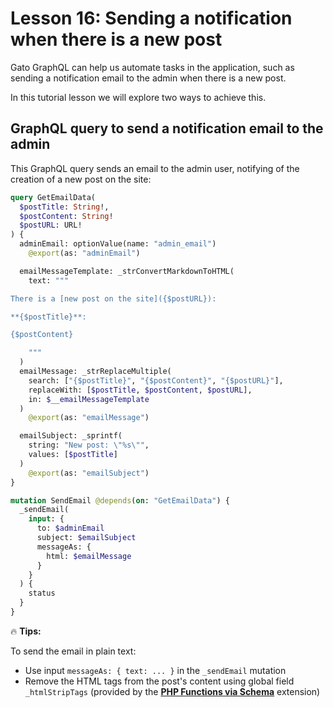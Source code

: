 # Lesson 16: Sending a notification when there is a new post

Gato GraphQL can help us automate tasks in the application, such as sending a notification email to the admin when there is a new post.

In this tutorial lesson we will explore two ways to achieve this.

## GraphQL query to send a notification email to the admin

This GraphQL query sends an email to the admin user, notifying of the creation of a new post on the site:

```graphql
query GetEmailData(
  $postTitle: String!,
  $postContent: String!
  $postURL: URL!
) {
  adminEmail: optionValue(name: "admin_email")
    @export(as: "adminEmail")

  emailMessageTemplate: _strConvertMarkdownToHTML(
    text: """

There is a [new post on the site]({$postURL}):

**{$postTitle}**:

{$postContent}

    """
  )
  emailMessage: _strReplaceMultiple(
    search: ["{$postTitle}", "{$postContent}", "{$postURL}"],
    replaceWith: [$postTitle, $postContent, $postURL],
    in: $__emailMessageTemplate
  )
    @export(as: "emailMessage")

  emailSubject: _sprintf(
    string: "New post: \"%s\"",
    values: [$postTitle]
  )
    @export(as: "emailSubject")
}

mutation SendEmail @depends(on: "GetEmailData") {
  _sendEmail(
    input: {
      to: $adminEmail
      subject: $emailSubject
      messageAs: {
        html: $emailMessage
      }
    }
  ) {
    status
  }
}
```

<div class="doc-highlight" markdown=1>

🔥 **Tips:**

To send the email in plain text:

- Use input `messageAs: { text: ... }` in the `_sendEmail` mutation
- Remove the HTML tags from the post's content using global field `_htmlStripTags` (provided by the [**PHP Functions via Schema**](https://gatographql.com/extensions/php-functions-via-schema/) extension)

</div>

<!-- {/* Ignore Automation guides */} -->
<!-- Let's see next how to trigger the execution of the GraphQL query.

## Option 1: Trigger always by reacting to WordPress hooks

We hook into the WordPress core action `new_to_publish`, retrieve the data from the newly-created post, and execute the GraphQL query defined above against the internal GraphQL server (provided via the [**Internal GraphQL Server**](https://gatographql.com/extensions/internal-graphql-server/) extension):

```php
use GatoGraphQL\InternalGraphQLServer\GraphQLServer;
use WP_Post;

// The GraphQL query, under var `$query`, is the one defined above
// $query = '...';
add_action(
  'new_to_publish',
  function (WP_Post $post) use ($query) {
    if ($post->post_type !== 'post') {
      return;
    }
    $variables = [
      'postTitle' => $post->post_title,
      'postContent' => $post->post_content,
      'postURL' => get_permalink($post->ID),
    ];
    GraphQLServer::executeQuery($query, $variables, 'SendEmail');
  }
);
```

<div class="doc-highlight" markdown=1>

🔥 **Tips:**

Class `GatoGraphQL\InternalGraphQLServer\GraphQLServer` is not accessible as an external API. Instead, it is to be used by the application via PHP code, for executing/automating admin tasks via GraphQL queries.

This class provides 3 static methods to execute queries:

- `executeQuery`: Execute a GraphQL query
- `executeQueryInFile`: Execute a GraphQL query contained in a (`.gql`) file
- `executePersistedQuery`: Execute a persisted GraphQL query (providing its ID as an int, or slug as a string)

</div>

This GraphQL query will be executed whenever a new post is created or, to be more precise, whenever WordPress function `wp_insert_post` is invoked (as this function triggers hook `new_to_publish`):

```php
$postID = wp_insert_post([
  'post_title' => 'Hello world!'
]);
```

This is also the case when executing another GraphQL query that executes the `createPost` mutation (as its resolver, in PHP code, invokes function `wp_insert_post`):

```graphql
mutation CreatePost {
  createPost(input: {
    title: "Hello world!"
  }) {
    status
    postID
  }
}
```

<div class="doc-highlight" markdown=1>

🔥 **Tips:**

The GraphQL Server (which is "external", accessed as an API via HTTP) and the Internal GraphQL Server will execute their queries applying their own Schema Configuration, even when their execution is intertwined.

For instance, let' say we are executing a GraphQL query against the single endpoint, and it creates a post by executing mutation `createPost`. Then the following sequence of steps takes place:

| **(External) GraphQL Server** | **Internal GraphQL Server** |
| --- | --- |
| Execute GraphQL query against the single endpoint, using its own Schema Configuration | _(not active)_ |
| Create a post; this triggers `new_to_publish` | _(not active)_ |
| _(waiting...)_ | React to `new_to_publish` hook: Spin the Internal GraphQL server, using its own Schema Configuration |
| _(waiting...)_ | Execute the query to send an email |
| _(waiting...)_ | Send email, end of that query |
| _(waiting...)_ | Shutdown server |
| Continue execution of query, end of that query | _(not active)_ |
| Shutdown server | _(not active)_ |

<br/>

</div>

## Option 2: Trigger by chaining GraphQL queries

The [**Automation**](https://gatographql.com/extensions/automation/) extension makes the GraphQL Server trigger a hook after completing the execution of a GraphQL query. This allows us to chain GraphQL queries.

This PHP code executes the `SendEmail` operation (GraphQL query defined above), after the GraphQL server has executed some other query with operation `CreatePost` (GraphQL query defined above):

```php
// The GraphQL query, under var `$query`, is the one defined above
// $query = '...';
add_action(
  "gatographql__executed_query:CreatePost",
  function (Response $response) use ($query) {
    /** @var string */
    $responseContent = $response->getContent();
    /** @var array<string,mixed> */
    $responseJSON = json_decode($responseContent, true);
    $postID = $responseJSON['data']['createPost']['postID'] ?? null;
    if ($postID === null) {
      // Do nothing
      return;
    }

    $post = get_post($postID);
    $variables = [
      'postTitle' => $post->post_title,
      'postContent' => $post->post_content,
      'postURL' => get_permalink($post->ID),
    ];
    GraphQLServer::executeQuery($query, $variables, 'SendEmail');
  }
);
```

<div class="doc-highlight" markdown=1>

🔥 **Tips:**

Chaining GraphQL queries allows us to execute a single query only, even when many resources were mutated.

For instance, this GraphQL query updates many posts:

```graphql
mutation ReplaceDomains {
  posts {
    id
    rawContent
    adaptedRawContent: _strReplace(
      search: "https://my-old-domain.com"
      replaceWith: "https://my-new-domain.com"
      in: $__rawContent
    )
    update(input: {
      contentAs: { html: $__adaptedRawContent }
    }) {
      status
      postID
    }
  }
}
```

Depending on our strategy, we can trigger the execution of one or multiple additional GraphQL queries:

| **Hooking into...** | **Triggers number of GraphQL queries...** |
| --- | --- |
| `post_updated` (by WordPress core) | One for every updated post |
| `gatographql__executed_query:ReplaceDomains` (by [**Automation**](https://gatographql.com/extensions/automation/) extension) | One in total (it will receive the data for all updated posts) |

<br/>

</div> -->
